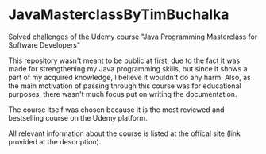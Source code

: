 # JavaMasterclassByTimBuchalka
Solved challenges of the Udemy course "Java Programming Masterclass for Software Developers"

This repository wasn't meant to be public at first, due to the fact it was made for strengthening my Java programming skills, 
but since it shows a part of my acquired knowledge, I believe it wouldn't do any harm.
Also, as the main motivation of passing through this course was for educational purposes,
there wasn't much focus put on writing the documentation.

The course itself was chosen because it is the most reviewed and bestselling course on the Udemy platform.

All relevant information about the course is listed at the offical site (link provided at the description).
